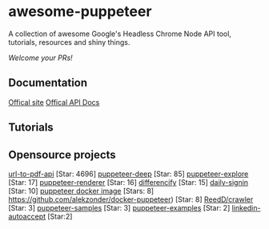 # awesome-puppeteer
A collection of awesome Google's Headless Chrome Node API tool, tutorials, resources and shiny things.

*Welcome your PRs!*

## Documentation

[Offical site](https://github.com/GoogleChrome/puppeteer)
[Offical API Docs](https://github.com/GoogleChrome/puppeteer/blob/master/docs/api.md)

## Tutorials

[](https://codeburst.io/a-guide-to-automating-scraping-the-web-with-javascript-chrome-puppeteer-node-js-b18efb9e9921)
[](https://medium.com/@e_mad_ehsan/getting-started-with-puppeteer-and-chrome-headless-for-web-scrapping-6bf5979dee3e)
[](https://medium.com/@jesus.botella/scraping-mediums-home-stories-with-headless-google-chrome-672f52cf12b9)


## Opensource projects
[url-to-pdf-api](https://github.com/alvarcarto/url-to-pdf-api) [Star: 4696]
[puppeteer-deep](https://github.com/zhentaoo/puppeteer-deep) [Star: 85]
[puppeteer-explore](https://github.com/laispace/puppeteer-explore) [Star: 17]
[puppeteer-renderer](https://github.com/zenato/puppeteer-renderer) [Star: 16]
[differencify](https://github.com/NimaSoroush/differencify) [Star: 15]
[daily-signin](https://github.com/yidinghan/daily-signin) [Star: 10]
[puppeteer docker image](https://github.com/alekzonder/docker-puppeteer) [Stars: 8]
https://github.com/alekzonder/docker-puppeteer) [Star: 8]
[ReedD/crawler](https://github.com/ReedD/crawler) [Star: 3]
[puppeteer-samples](https://github.com/sweekson/puppeteer-samples) [Star: 3]
[puppeteer-examples](https://github.com/nisrulz/puppeteer-examples) [Star: 2]
[linkedin-autoaccept](https://github.com/MRdotB/linkedin-autoaccept) [Star:2]
